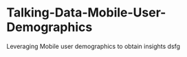 # Talking-Data-Mobile-User-Demographics
Leveraging Mobile user demographics to obtain insights
dsfg

